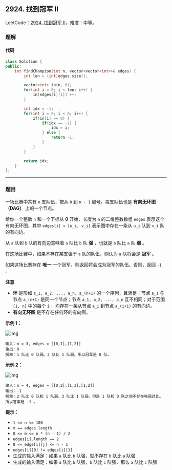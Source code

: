 ## 2924. 找到冠军 II

LeetCode：[2924. 找到冠军 II](https://leetcode.cn/problems/find-champion-ii/)，难度：中等。

### 题解

#### 代码

```c++
class Solution {
public:
    int findChampion(int n, vector<vector<int>>& edges) {
        int len = (int)edges.size();

        vector<int> in(n, 0);
        for(int i = 0; i < len; i++) {
            in[edges[i][1]] ++;
        }

        int idx = -1;
        for(int i = 0; i < n; i++) {
            if(in[i] == 0) {
                if(idx == -1) {
                    idx = i;
                } else {
                    return -1;
                }
            }
        }

        return idx;
    }
};
```



---



### 题目

一场比赛中共有 `n` 支队伍，按从 `0` 到 `n - 1` 编号。每支队伍也是 **有向无环图（DAG）** 上的一个节点。

给你一个整数 `n` 和一个下标从 **0** 开始、长度为 `m` 的二维整数数组 `edges` 表示这个有向无环图，其中 `edges[i] = [u_i, v_i]` 表示图中存在一条从 `u_i` 队到 `v_i` 队的有向边。

从 `a` 队到 `b` 队的有向边意味着 `a` 队比 `b` 队 **强** ，也就是 `b` 队比 `a` 队 **弱** 。

在这场比赛中，如果不存在某支强于 `a` 队的队伍，则认为 `a` 队将会是 **冠军** 。

如果这场比赛存在 **唯一** 一个冠军，则返回将会成为冠军的队伍。否则，返回 `-1` *。*

**注意**

- **环** 是形如 `a_1, a_2, ..., a_n, a_(n+1)` 的一个序列，且满足：节点 `a_1` 与节点 `a_(n+1)` 是同一个节点；节点 `a_1, a_2, ..., a_n` 互不相同；对于范围 `[1, n]` 中的每个 `i` ，均存在一条从节点 `a_i` 到节点 `a_(i+1)` 的有向边。
- **有向无环图** 是不存在任何环的有向图。

 

**示例 1：**

![img](https://gitee.com/xwl66/leetcode/raw/master/image/2924-graph-3.png)

```
输入：n = 3, edges = [[0,1],[1,2]]
输出：0
解释：1 队比 0 队弱。2 队比 1 队弱。所以冠军是 0 队。
```

**示例 2：**

![img](https://gitee.com/xwl66/leetcode/raw/master/image/2924-graph-4.png)

```
输入：n = 4, edges = [[0,2],[1,3],[1,2]]
输出：-1
解释：2 队比 0 队和 1 队弱。3 队比 1 队弱。但是 1 队和 0 队之间不存在强弱对比。所以答案是 -1 。
```

 

**提示：**

- `1 <= n <= 100`
- `m == edges.length`
- `0 <= m <= n * (n - 1) / 2`
- `edges[i].length == 2`
- `0 <= edge[i][j] <= n - 1`
- `edges[i][0] != edges[i][1]`
- 生成的输入满足：如果 `a` 队比 `b` 队强，就不存在 `b` 队比 `a` 队强
- 生成的输入满足：如果 `a` 队比 `b` 队强，`b` 队比 `c` 队强，那么 `a` 队比 `c` 队强



